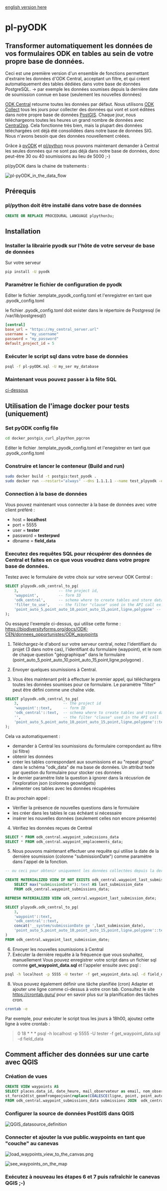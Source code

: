 [english version here](README.md)
# pl-pyODK
## Transformer automatiquement les données de vos formulaires ODK en tables au sein de votre propre base de données.
Ceci est une première version d'un ensemble de fonctions permettant d'extraire les données d'ODK Central, acceptant un filtre, et qui créent automatiquement des tables dédiées dans votre base de données PostgreSQL.
-> par exemple les données soumises depuis la dernière date de soumission connue en base (seulement les nouvelles données)

[ODK Central](https://docs.getodk.org/central-intro/) retourne toutes les données par défaut.
Nous utilisons [ODK Collect](https://docs.getodk.org/collect-intro/) tous les jours pour collecter des données qui vont et sont éditées dans notre propre base de données [PostGIS](https://postgis.net).
Chaque jour, nous téléchargeons toutes les heures un grand nombre de données avec [Central2pg](https://github.com/mathieubossaert/central2pg).
Cela fonctionne très bien, mais la plupart des données téléchargées ont déjà été consolidées dans notre base de données SIG. Nous n'avons besoin que des données nouvellement créées.

Grâce à [pyODK](https://getodk.github.io/pyodk/) et [pl/python](https://www.postgresql.org/docs/current/plpython.html) nous pouvons maintenant demander à Central les seules données qui ne sont pas déjà dans notre base de données, donc peut-être 30 ou 40 soumissions au lieu de 5000 ;-)

pl/pyDOK dans la chaine de traitements :

![pl-pyODK_in_the_data_flow](./pl-pyODK_in_the_data_flow.png)

## Prérequis
### pl/python doit être installé dans votre base de données
```sql
CREATE OR REPLACE PROCEDURAL LANGUAGE plpython3u;
```
## Installation

### Installer la librairie pyodk sur l'hôte de votre serveur de base de données

Sur votre serveur
```sh
pip install -U pyodk
```
### Paramétrer le fichier de configuration de pyodk

Editer le fichier .template_pyodk_config.toml et l'enregistrer en tant que .pyodk_config.toml

le fichier .pyodk_config.toml doit exister dans le répertoire de Postgresql (ie /var/lib/postgresql/)


```toml
[central]
base_url = "https://my_central_server.url"
username = "my_username"
password = "my_password"
default_project_id = 5
```
### Exécuter le script sql dans votre base de données
```sh
psql -f pl-pyODK.sql -U my_ser my_database
```

### Maintenant vous pouvez passer à la fête SQL
[ci-dessous](https://github.com/mathieubossaert/pl-pyodk/blob/main/README_FR.md#executez-des-requ%C3%AAtes-sql-pour-r%C3%A9cup%C3%A9rer-des-donn%C3%A9es-de-central-et-faites-en-ce-que-vous-voudrez-dans-votre-propre-base-de-donn%C3%A9es)

## Utilisation de l'image docker pour tests (uniquement)
### Set pyODK config file

```sh
cd docker_postgis_curl_plpython_pgcron
```

Editer le fichier .template_pyodk_config.toml et l'enegistrer en tant que .pyodk_config.toml

### Construire et lancer le conteneur (Build and run)

```sh
sudo docker build -t postgis:test_pyodk .
sudo docker run --restart="always" --dns 1.1.1.1 --name test_plpyodk -e POSTGRES_DB=field_data -e POSTGRES_USER=tester -e POSTGRES_PASSWORD=testerpwd -d -p 5555:5432 postgis:test_pyodk
```
### Connection à la base de données

Vous pouvez maintenant vous connecter à la base de données avec votre client préféré :
* host = **localhost**
* port = 5555
* user = **tester**
* password = **testerpwd**
* dbname = **field_data**

### Executez des requêtes SQL pour récupérer des données de Central et faites en ce que vous voudrez dans votre propre base de données.

Testez avec le formulaire de votre choix sur votre serveur ODK Central :

```sql
SELECT plpyodk.odk_central_to_pg(
	3,                  -- the project id, 
	'waypoint',         -- form ID
	'odk_central',      -- schema where to create tables and store data
	'filter_to_use',    -- the filter "clause" used in the API call ex. '__system/submissionDate ge 2023-04-01'. Empty string ('') will get all the datas. 
	'point_auto_5,point_auto_10,point_auto_15,point,ligne,polygone'	-- (geo)columns to ignore in json transformation to database attributes (geojson fields of GeoWidgets)
);
```

Ou essayez l'exemple ci-dessus, qui utilise cette forme : https://biodiversityforms.org/docs/ODK-CEN/donnees_opportunistes/ODK_waypoints

1. Téléchargez-le d'abord sur votre serveur central, notez l'identifiant du projet (3 dans notre cas), l'identifiant du formulaire (waypoint), et le nom de chaque question "géographique" dans le formulaire (point_auto_5,point_auto_10,point_auto_15,point,ligne,polygone)
.
2. Envoyer quelques soumissions à Central.

3. Vous êtes maintenant prêt à effectuer le premier appel, qui téléchargera toutes les données soumises pour ce formulaire. Le paramètre "filter" peut être défini comme une chaîne vide.

```sql
SELECT plpyodk.odk_central_to_pg(
	3,                    -- the project id
	'waypoint'::text,     -- form ID
	'odk_central'::text,  -- schema where to create tables and store data
	'',                   -- the filter "clause" used in the API call
	'point_auto_5,point_auto_10,point_auto_15,point,ligne,polygone'::text -- json (geo)columns to ignore
);
```

Cela va automatiquement :

 * demander à Central les soumissions du formulaire correpondant au filtre (si filtre)
 * obtenir les données
 * créer les tables correspondant aux soumissions et au "repeat group" dans le schéma "odk_data" de ma base de données. Un attribut texte par question du formulaire pour stocker ces données 
 * le dernier paramètre liste la question à ignorer dans la récusrion de l'exploration json (colonnes geowidgets)
 * alimenter ces tables avec les données récupérées

Et au prochain appel :

 * Vérifier la présence de nouvelles questions dans le formulaire
 * les créer dans les tables le cas échéant si nécessaire
 * insérer les nouvelles données (seulement celles non encore présente)


4. Vérifiez les données reçues de Central
```sql
SELECT * FROM odk_central.waypoint_submissions_data
SELECT * FROM odk_central.waypoint_emplacements_data;
```
5. Nous pouvons maintenant effectuer une requête qui utilise la date de la dernière soumission (colonne "submissionDate") comme paramètre dans l'appel de la fonction.
```sql
-- ou ceci pour obtenir uniquement les données collectées depuis la dernière date de soumission connue dans la base de données

CREATE MATERIALIZED VIEW IF NOT EXISTS odk_central.waypoint_last_submission_date AS 
	SELECT max("submissionDate")::text AS last_submission_date
	FROM odk_central.waypoint_submissions_data;

REFRESH MATERIALIZED VIEW odk_central.waypoint_last_submission_date;

SELECT plpyodk.odk_central_to_pg(
	3,
	'waypoint'::text,
	'odk_central'::text,
	concat('__system/submissionDate ge ',last_submission_date),
	'point_auto_5,point_auto_10,point_auto_15,point,ligne,polygone'::text
)
FROM odk_central.waypoint_last_submission_date;
```
6. Envoyer les nouvelles soumissions à Central
7. Exécuter la dernière requête à la fréquence que vous souhaitez, manuellement
Vous pouvez enregistrer votre script dans un fichier sql comme **get_waypoint_data.sql** et l'appeler ensuite avec psql :
```sh
psql -h localhost -p 5555 -U tester -f get_waypoint_data.sql -d field_data
```
8. Vous pouvez également définir une tâche planifiée (cron)
Adapter et ajouter une ligne comme ci-dessus à votre cron tab. Consultez le site https://crontab.guru/ pour en savoir plus sur la planification des tâches cron.
```bash
crontab -e
```
Par exemple, pour exécuter le script tous les jours à 18h00, ajoutez cette ligne à votre crontab :
> 0 18 * * *  psql -h localhost -p 5555 -U tester -f get_waypoint_data.sql -d field_data

## Comment afficher des données sur une carte avec QGIS
### Création de vues
```sql
CREATE VIEW waypoints AS 
SELECT places.data_id, date_heure, mail_observateur as email, nom_observateur, etiquette, heure_localite, 
st_force2d(st_geomfromgeojson(replace(COALESCE(ligne, point, point_auto_10, point_auto_15, point_auto_5, polygone),'\','')))::geometry(geometry, 4326) AS geom, prise_image, remarque
FROM odk_central.waypoint_submissions_data submissions JOIN  odk_central.waypoint_emplacements_data places ON places."__Submissions-id" = submissions."__id"
```

### Configurer la source de données PostGIS dans QGIS

![QGIS_datasource_definition](./QGIS_datasource_definition.png)

### Connecter et ajouter la vue public.waypoints en tant que "couche" au canevas

![load_waypoints_view_to_the_canvas.png](./load_waypoints_view_to_the_canvas.png)

![see_waypoints_on_the_map](./see_waypoints_on_the_map.png)

### Exécutez à nouveau les étapes 6 et 7 puis rafraîchir le canevas QGIS ;-)